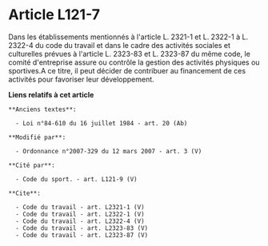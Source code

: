 # Article L121-7

Dans les établissements mentionnés à l'article L. 2321-1 et L. 2322-1 à L. 2322-4 du code du travail et dans le cadre des
activités sociales et culturelles prévues à l'article L. 2323-83 et L. 2323-87 du même code, le comité d'entreprise assure ou
contrôle la gestion des activités physiques ou sportives.A ce titre, il peut décider de contribuer au financement de ces
activités pour favoriser leur développement.

**Liens relatifs à cet article**

	**Anciens textes**:

	  - Loi n°84-610 du 16 juillet 1984 - art. 20 (Ab)

	**Modifié par**:

	  - Ordonnance n°2007-329 du 12 mars 2007 - art. 3 (V)

	**Cité par**:

	  - Code du sport. - art. L121-9 (V)

	**Cite**:

	  - Code du travail - art. L2321-1 (V)
	  - Code du travail - art. L2322-1 (V)
	  - Code du travail - art. L2322-4 (V)
	  - Code du travail - art. L2323-83 (V)
	  - Code du travail - art. L2323-87 (V)
